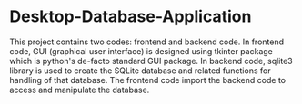 # Desktop-Database-Application

This project contains two codes: frontend and backend code.
In frontend code, GUI (graphical user interface) is designed using tkinter package which is python's de-facto standard GUI package.
In backend code, sqlite3 library is used to create the SQLite database and related functions for handling of that database.
The frontend code import the backend code to access and manipulate the database.
